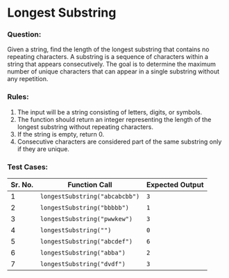 # Longest Substring

### Question:  
Given a string, find the length of the longest substring that contains no repeating characters. A substring is a sequence of characters within a string that appears consecutively. The goal is to determine the maximum number of unique characters that can appear in a single substring without any repetition.

### Rules:  
1. The input will be a string consisting of letters, digits, or symbols.  
2. The function should return an integer representing the length of the longest substring without repeating characters.  
3. If the string is empty, return 0.  
4. Consecutive characters are considered part of the same substring only if they are unique.  

### Test Cases:  
| **Sr. No.** | **Function Call**              | **Expected Output** |
| ----------- | ------------------------------ | ------------------- |
| 1           | `longestSubstring("abcabcbb")` | `3`                 |
| 2           | `longestSubstring("bbbbb")`    | `1`                 |
| 3           | `longestSubstring("pwwkew")`   | `3`                 |
| 4           | `longestSubstring("")`         | `0`                 |
| 5           | `longestSubstring("abcdef")`   | `6`                 |
| 6           | `longestSubstring("abba")`     | `2`                 |
| 7           | `longestSubstring("dvdf")`     | `3`                 |
